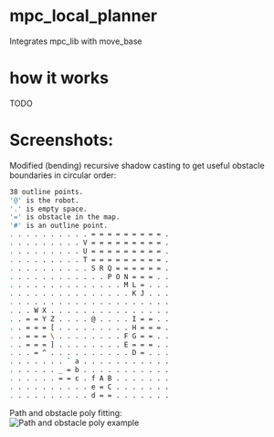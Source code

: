 # mpc_local_planner
Integrates mpc_lib with move_base 

# how it works

TODO


# Screenshots:

Modified (bending) recursive shadow casting to get useful obstacle boundaries in circular order:

```bash
38 outline points.
'@' is the robot.
'.' is empty space.
'=' is obstacle in the map.
'#' is an outline point.
. . . . . . . . . . = = = = = = = = = .
. . . . . . . . . V = = = = = = = = = .
. . . . . . . . . U = = = = = = = = = .
. . . . . . . . . T = = = = = = = = = .
. . . . . . . . . . S R Q = = = = = = .
. . . . . . . . . . . . P O N = = = . .
. . . . . . . . . . . . . . M L = . . .
. . . . . . . . . . . . . . . K J . . .
. . . . . . . . . . . . . . . . . . . .
. . . W X . . . . . . . . . . . . . . .
. . = = Y Z . . . . @ . . . . I = = . .
. . = = = [ . . . . . . . . . H = = = .
. . = = = \ . . . . . . . . F G = = . .
. . = = = ] . . . . . . . . E = = = . .
. . . = ^ . . . . . . . . . . D = . . .
. . . . . . . ` a . . . . . . . . . . .
. . . . . . _ = b . . . . . . . . . . .
. . . . . . = = c . f A B . . . . . . .
. . . . . . . . . . e = C . . . . . . .
. . . . . . . . . . d = = . . . . . . .
```

Path and obstacle poly fitting:  
![Path and obstacle poly example](https://user-images.githubusercontent.com/6284428/87867471-96cf1b00-c9aa-11ea-96c9-c6f3652dea62.png)
